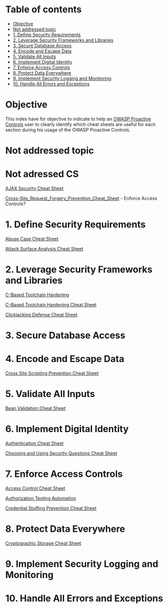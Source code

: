 # Table of contents

<!-- Table of contents generated with markdown-toc https://ecotrust-canada.github.io/markdown-toc/ -->

- [Objective](#objective)
- [Not addressed topic](#not-addressed-topic)
- [1. Define Security Requirements](#1-define-security-requirements)
- [2. Leverage Security Frameworks and Libraries](#2-leverage-security-frameworks-and-libraries)
- [3. Secure Database Access](#3-secure-database-access)
- [4. Encode and Escape Data](#4-encode-and-escape-data)
- [5. Validate All Inputs](#5-validate-all-inputs)
- [6. Implement Digital Identity](#6-implement-digital-identity)
- [7. Enforce Access Controls](#7-enforce-access-controls)
- [8. Protect Data Everywhere](#8-protect-data-everywhere)
- [9. Implement Security Logging and Monitoring](#9-implement-security-logging-and-monitoring)
- [10. Handle All Errors and Exceptions](#10-handle-all-errors-and-exceptions)

# Objective

This index have for objective to indicate to help an [OWASP Proactive Controls](https://www.owasp.org/index.php/OWASP_Proactive_Controls) user to clearly identify which cheat sheets are useful for each section during his usage of the OWASP Proactive Controls.

# Not addressed topic

# Not adressed CS

[AJAX Security Cheat Sheet](cheatsheets/AJAX_Security_Cheat_Sheet.md)

[Cross-Site_Request_Forgery_Prevention_Cheat_Sheet](cheatsheets/Cross-Site_Request_Forgery_Prevention_Cheat_Sheet.md) - Enforce Access Controls? 

# 1. Define Security Requirements

[Abuse Case Cheat Sheet](cheatsheets/Abuse_Case_Cheat_Sheet.md)

[Attack Surface Analysis Cheat Sheet](cheatsheets/Attack_Surface_Analysis_Cheat_Sheet.md)

# 2. Leverage Security Frameworks and Libraries

[C-Based Toolchain Hardening](cheatsheets/C-Based_Toolchain_Hardening.md)

[C-Based Toolchain Hardening Cheat Sheet](cheatsheets/C-Based_Toolchain_Hardening_Cheat_Sheet.md)

[Clickjacking Defense Cheat Sheet](cheatsheets/Clickjacking_Defense_Cheat_Sheet.md)

# 3. Secure Database Access

# 4. Encode and Escape Data

[Cross Site Scripting Prevention Cheat Sheet](cheatsheets/Cross_Site_Scripting_Prevention_Cheat_Sheet.md)

# 5. Validate All Inputs

[Bean Validation Cheat Sheet](/cheatsheets/Bean_Validation_Cheat_Sheet.md)

# 6. Implement Digital Identity

[Authentication Cheat Sheet](cheatsheets/Authentication_Cheat_Sheet.md)

[Choosing and Using Security Questions Cheat Sheet](cheatsheets/Choosing_and_Using_Security_Questions_Cheat_Sheet.md)

# 7. Enforce Access Controls

[Access Control Cheat Sheet](cheatsheets/Access_Control_Cheat_Sheet.md)

[Authorization Testing Automation](cheatsheets/Authorization_Testing_Automation.md)

[Credential Stuffing Prevention Cheat Sheet](cheatsheets/Credential_Stuffing_Prevention_Cheat_Sheet.md)

# 8. Protect Data Everywhere

[Cryptographic Storage Cheat Sheet](cheatsheets/Cryptographic_Storage_Cheat_Sheet.md)

# 9. Implement Security Logging and Monitoring

# 10. Handle All Errors and Exceptions
